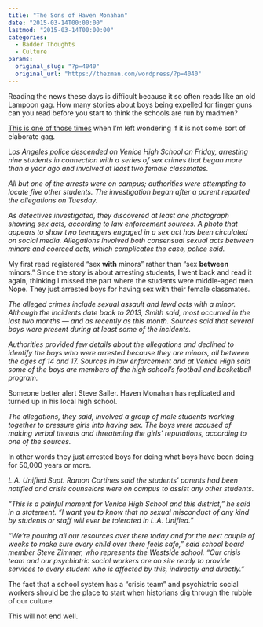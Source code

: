 ```yaml
---
title: "The Sons of Haven Monahan"
date: "2015-03-14T00:00:00"
lastmod: "2015-03-14T00:00:00"
categories:
  - Badder Thoughts
  - Culture
params:
  original_slug: "?p=4040"
  original_url: "https://thezman.com/wordpress/?p=4040"
---
```


Reading the news these days is difficult because it so often reads like
an old Lampoon gag. How many stories about boys being expelled for
finger guns can you read before you start to think the schools are run
by madmen?

<a
href="http://www.latimes.com/local/lanow/la-me-ln-venice-high-school-arrests-20150313-story.html"
rel="noopener" target="_blank">This is one of those times</a> when I’m
left wondering if it is not some sort of elaborate gag.

L*os Angeles police descended on Venice High School on Friday, arresting
nine students in connection with a series of sex crimes that began more
than a year ago and involved at least two female classmates.*

*All but one of the arrests were on campus; authorities were attempting
to locate five other students. The investigation began after a parent
reported the allegations on Tuesday.*

*As detectives investigated, they discovered at least one photograph
showing sex acts, according to law enforcement sources. A photo that
appears to show two teenagers engaged in a sex act has been circulated
on social media. Allegations involved both consensual sexual acts
between minors and coerced acts, which complicates the case, police
said.*

My first read registered “sex **with** minors” rather than “sex
**between** minors.” Since the story is about arresting students, I went
back and read it again, thinking I missed the part where the students
were middle-aged men. Nope. They just arrested boys for having sex with
their female classmates.

*The alleged crimes include sexual assault and lewd acts with a minor.
Although the incidents date back to 2013, Smith said, most occurred in
the last two months — and as recently as this month. Sources said that
several boys were present during at least some of the incidents.*

*Authorities provided few details about the allegations and declined to
identify the boys who were arrested because they are minors, all between
the ages of 14 and 17. Sources in law enforcement and at Venice High
said some of the boys are members of the high school’s football and
basketball program.*

Someone better alert Steve Sailer. Haven Monahan has replicated and
turned up in his local high school.

*The allegations, they said, involved a group of male students working
together to pressure girls into having sex. The boys were accused of
making verbal threats and threatening the girls’ reputations, according
to one of the sources.*

In other words they just arrested boys for doing what boys have been
doing for 50,000 years or more.

*L.A. Unified Supt. Ramon Cortines said the students’ parents had been
notified and crisis counselors were on campus to assist any other
students.*

*“This is a painful moment for Venice High School and this district,” he
said in a statement. “I want you to know that no sexual misconduct of
any kind by students or staff will ever be tolerated in L.A. Unified.”*

*“We’re pouring all our resources over there today and for the next
couple of weeks to make sure every child over there feels safe,” said
school board member Steve Zimmer, who represents the Westside school.
“Our crisis team and our psychiatric social workers are on site ready to
provide services to every student who is affected by this, indirectly
and directly.”*

The fact that a school system has a “crisis team” and psychiatric social
workers should be the place to start when historians dig through the
rubble of our culture.

This will not end well.
